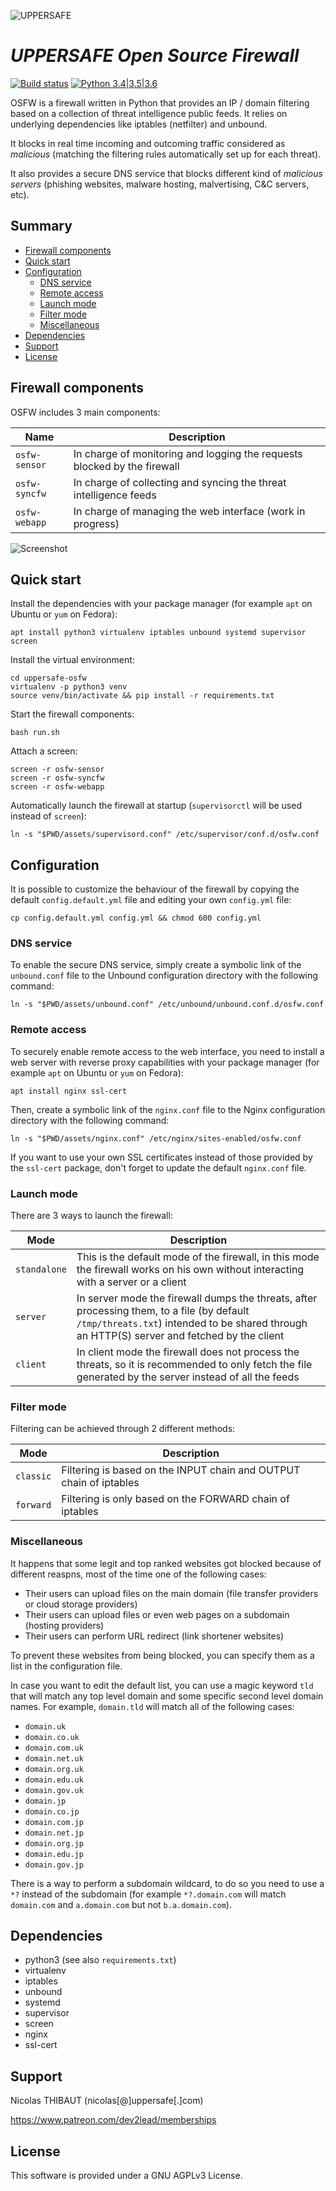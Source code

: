 ![UPPERSAFE](https://i.imgur.com/B5YwFdE.png)

# *UPPERSAFE Open Source Firewall*

[![Build status](https://travis-ci.org/dev2lead/uppersafe-osfw.svg?branch=master)](https://travis-ci.org/dev2lead/uppersafe-osfw) [![Python 3.4|3.5|3.6](https://img.shields.io/badge/python-3.4|3.5|3.6-yellow.svg)](https://www.python.org)

OSFW is a firewall written in Python that provides an IP / domain filtering based on a collection of threat intelligence public feeds. It relies on underlying dependencies like iptables (netfilter) and unbound.

It blocks in real time incoming and outcoming traffic considered as *malicious* (matching the filtering rules automatically set up for each threat).

It also provides a secure DNS service that blocks different kind of *malicious servers* (phishing websites, malware hosting, malvertising, C&C servers, etc).

## Summary

- [Firewall components](#firewall-components)
- [Quick start](#quick-start)
- [Configuration](#configuration)
  - [DNS service](#dns-service)
  - [Remote access](#remote-access)
  - [Launch mode](#launch-mode)
  - [Filter mode](#filter-mode)
  - [Miscellaneous](#miscellaneous)
- [Dependencies](#dependencies)
- [Support](#support)
- [License](#license)

## Firewall components

OSFW includes 3 main components:

|Name|Description|
|-|-|
|`osfw-sensor`|In charge of monitoring and logging the requests blocked by the firewall|
|`osfw-syncfw`|In charge of collecting and syncing the threat intelligence feeds|
|`osfw-webapp`|In charge of managing the web interface (work in progress)|

![Screenshot](https://i.imgur.com/ZIz7eIP.png)

## Quick start

Install the dependencies with your package manager (for example `apt` on Ubuntu or `yum` on Fedora):

    apt install python3 virtualenv iptables unbound systemd supervisor screen

Install the virtual environment:

    cd uppersafe-osfw
    virtualenv -p python3 venv
    source venv/bin/activate && pip install -r requirements.txt

Start the firewall components:

    bash run.sh

Attach a screen:

    screen -r osfw-sensor
    screen -r osfw-syncfw
    screen -r osfw-webapp

Automatically launch the firewall at startup (`supervisorctl` will be used instead of `screen`):

    ln -s "$PWD/assets/supervisord.conf" /etc/supervisor/conf.d/osfw.conf

## Configuration

It is possible to customize the behaviour of the firewall by copying the default `config.default.yml` file and editing your own `config.yml` file:

    cp config.default.yml config.yml && chmod 600 config.yml

### DNS service

To enable the secure DNS service, simply create a symbolic link of the `unbound.conf` file to the Unbound configuration directory with the following command:

    ln -s "$PWD/assets/unbound.conf" /etc/unbound/unbound.conf.d/osfw.conf

### Remote access

To securely enable remote access to the web interface, you need to install a web server with reverse proxy capabilities with your package manager (for example `apt` on Ubuntu or `yum` on Fedora):

    apt install nginx ssl-cert

Then, create a symbolic link of the `nginx.conf` file to the Nginx configuration directory with the following command:

    ln -s "$PWD/assets/nginx.conf" /etc/nginx/sites-enabled/osfw.conf

If you want to use your own SSL certificates instead of those provided by the `ssl-cert` package, don't forget to update the default `nginx.conf` file.

### Launch mode

There are 3 ways to launch the firewall:

|Mode|Description|
|-|-|
|`standalone`|This is the default mode of the firewall, in this mode the firewall works on his own without interacting with a server or a client|
|`server`|In server mode the firewall dumps the threats, after processing them, to a file (by default `/tmp/threats.txt`) intended to be shared through an HTTP(S) server and fetched by the client|
|`client`|In client mode the firewall does not process the threats, so it is recommended to only fetch the file generated by the server instead of all the feeds|

### Filter mode

Filtering can be achieved through 2 different methods:

|Mode|Description|
|-|-|
|`classic`|Filtering is based on the INPUT chain and OUTPUT chain of iptables|
|`forward`|Filtering is only based on the FORWARD chain of iptables|

### Miscellaneous

It happens that some legit and top ranked websites got blocked because of different reaspns, most of the time one of the following cases:

- Their users can upload files on the main domain (file transfer providers or cloud storage providers)
- Their users can upload files or even web pages on a subdomain (hosting providers)
- Their users can perform URL redirect (link shortener websites)

To prevent these websites from being blocked, you can specify them as a list in the configuration file.

In case you want to edit the default list, you can use a magic keyword `tld` that will match any top level domain and some specific second level domain names.
For example, `domain.tld` will match all of the following cases:

- `domain.uk`
- `domain.co.uk`
- `domain.com.uk`
- `domain.net.uk`
- `domain.org.uk`
- `domain.edu.uk`
- `domain.gov.uk`
- `domain.jp`
- `domain.co.jp`
- `domain.com.jp`
- `domain.net.jp`
- `domain.org.jp`
- `domain.edu.jp`
- `domain.gov.jp`

There is a way to perform a subdomain wildcard, to do so you need to use a `*?` instead of the subdomain (for example `*?.domain.com` will match `domain.com` and `a.domain.com` but not `b.a.domain.com`).

## Dependencies

- python3 (see also `requirements.txt`)
- virtualenv
- iptables
- unbound
- systemd
- supervisor
- screen
- nginx
- ssl-cert

## Support

Nicolas THIBAUT (nicolas[@]uppersafe[.]com)

https://www.patreon.com/dev2lead/memberships

## License

This software is provided under a GNU AGPLv3 License.
